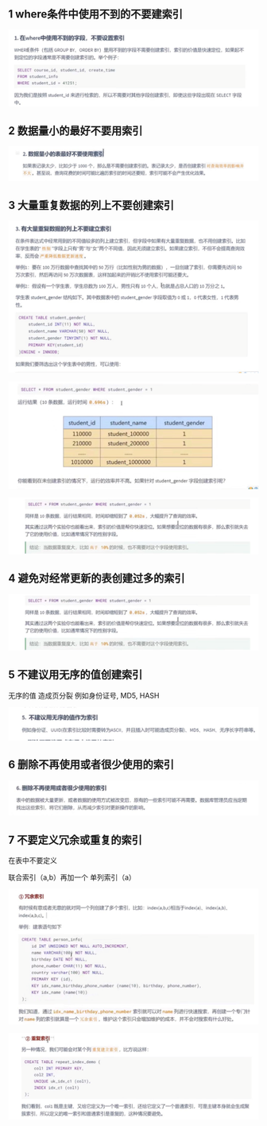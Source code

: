 1 where条件中使用不到的不要建索引
---

![img_140.png](img_140.png)

2 数据量小的最好不要用索引
---

![img_141.png](img_141.png)

3 大量重复数据的列上不要创建索引
---

![img_142.png](img_142.png)

![img_143.png](img_143.png)

![img_144.png](img_144.png)

4 避免对经常更新的表创建过多的索引
---

![img_145.png](img_145.png)

5 不建议用无序的值创建索引
---

无序的值 造成页分裂 例如身份证号, MD5, HASH

![img_146.png](img_146.png)

6 删除不再使用或者很少使用的索引
---

![img_147.png](img_147.png)

7 不要定义冗余或重复的索引
---

在表中不要定义  

联合索引（a,b）再加一个 单列索引（a）

![img_149.png](img_149.png)

![img_150.png](img_150.png)
